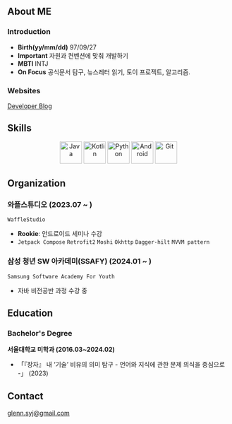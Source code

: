 ## About ME

  ### Introduction
 
  - **Birth(yy/mm/dd)** 97/09/27
  - **Important** 자원과 컨벤션에 맞춰 개발하기
  - **MBTI** INTJ
  - **On Focus** 공식문서 탐구, 뉴스레터 읽기, 토이 프로젝트, 알고리즘.
  
  ### Websites
  
  [Developer Blog](https://velog.io/@glenn_syj/posts)

## Skills

<p align="center"> <img src="https://user-images.githubusercontent.com/25181517/117201156-9a724800-adec-11eb-9a9d-3cd0f67da4bc.png" width="50px" height="50px" title="Java" style="display: inline-block"> </img> <img src="https://user-images.githubusercontent.com/25181517/185062810-7ee0c3d2-17f2-4a98-9d8a-a9576947692b.png" width="50px" height="50px" title="Kotlin" style="display: inline-block"></img> <img src="https://user-images.githubusercontent.com/25181517/183423507-c056a6f9-1ba8-4312-a350-19bcbc5a8697.png" width="50px" height="50px" title="Python" style="display: inline-block"></img> <img src="https://user-images.githubusercontent.com/25181517/117269608-b7dcfb80-ae58-11eb-8e66-6cc8753553f0.png" width="50px" height="50px" title="Android" style="display: inline-block"></img> <img src="https://user-images.githubusercontent.com/25181517/192108372-f71d70ac-7ae6-4c0d-8395-51d8870c2ef0.png" width="50px" height="50px" title="Git" style="display: inline-block"></img> </p>


## Organization

### 와플스튜디오 (2023.07 ~ )

`WaffleStudio`
- **Rookie**: 안드로이드 세미나 수강
- `Jetpack Compose` `Retrofit2` `Moshi` `Okhttp` `Dagger-hilt` `MVVM pattern`

### 삼성 청년 SW 아카데미(SSAFY) (2024.01 ~ )
`Samsung Software Academy For Youth`
- 자바 비전공반 과정 수강 중

## Education

### Bachelor's Degree

**서울대학교 미학과 (2016.03~2024.02)**
- 「『장자』 내 ‘기술’ 비유의 의미 탐구 - 언어와 지식에 관한 문제 의식을 중심으로 -」 (2023)

## Contact
glenn.syj@gmail.com